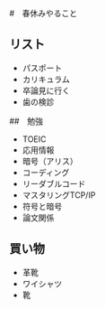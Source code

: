 #　春休みやること

## リスト
* パスポート
* カリキュラム
* 卒論見に行く
* 歯の検診


##　勉強
* TOEIC
* 応用情報
* 暗号（アリス）
* コーディング
* リーダブルコード
* マスタリングTCP/IP
* 符号と暗号
* 論文関係
  

## 買い物
* 革靴
* ワイシャツ
* 靴

